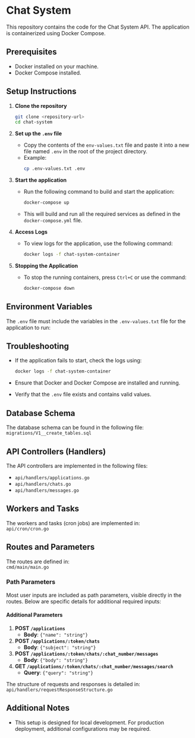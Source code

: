 # Chat System

This repository contains the code for the Chat System API. The application is containerized using Docker Compose.

## Prerequisites
- Docker installed on your machine.
- Docker Compose installed.

## Setup Instructions

1. **Clone the repository**
   ```bash
   git clone <repository-url>
   cd chat-system
   ```

2. **Set up the `.env` file**
   - Copy the contents of the `env-values.txt` file and paste it into a new file named `.env` in the root of the project directory.
   - Example:
     ```bash
     cp .env-values.txt .env
     ```

3. **Start the application**
   - Run the following command to build and start the application:
     ```bash
     docker-compose up
     ```

   - This will build and run all the required services as defined in the `docker-compose.yml` file.

4. **Access Logs**
   - To view logs for the application, use the following command:
     ```bash
     docker logs -f chat-system-container
     ```

5. **Stopping the Application**
   - To stop the running containers, press `Ctrl+C` or use the command:
     ```bash
     docker-compose down
     ```

## Environment Variables
The `.env` file must include the variables in the `.env-values.txt` file for the application to run:

## Troubleshooting
- If the application fails to start, check the logs using:
  ```bash
  docker logs -f chat-system-container
  ```

- Ensure that Docker and Docker Compose are installed and running.

- Verify that the `.env` file exists and contains valid values.

## Database Schema
The database schema can be found in the following file:  
`migrations/V1__create_tables.sql`

## API Controllers (Handlers)
The API controllers are implemented in the following files:  
- `api/handlers/applications.go`
- `api/handlers/chats.go`
- `api/handlers/messages.go`

## Workers and Tasks
The workers and tasks (cron jobs) are implemented in:  
`api/cron/cron.go`

## Routes and Parameters
The routes are defined in:  
`cmd/main/main.go`

### Path Parameters
Most user inputs are included as path parameters, visible directly in the routes. Below are specific details for additional required inputs:

#### Additional Parameters
1. **POST `/applications`**  
   - **Body**: `{"name": "string"}`
2. **POST `/applications/:token/chats`**  
   - **Body**: `{"subject": "string"}`
3. **POST `/applications/:token/chats/:chat_number/messages`**  
   - **Body**: `{"body": "string"}`
4. **GET `/applications/:token/chats/:chat_number/messages/search`**  
   - **Query**: `{"query": "string"}`

The structure of requests and responses is detailed in:  
`api/handlers/requestResponseStructure.go`

## Additional Notes
- This setup is designed for local development. For production deployment, additional configurations may be required.

